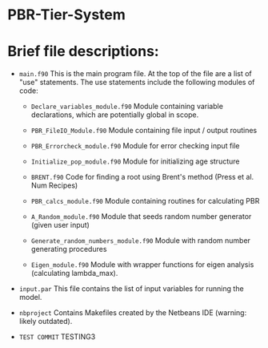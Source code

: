 PBR-Tier-System
===============

# Brief file descriptions:
* `main.f90` This is the main program file. At the top of the file are a list of "use" statements. The use statements include the following modules of code: 

  * `Declare_variables_module.f90` Module containing variable declarations, which are potentially global in scope.

  * `PBR_FileIO_Module.f90` Module containing file input / output routines

  * `PBR_Errorcheck_module.f90` Module for error checking input file 

  * `Initialize_pop_module.f90` Module for initializing age structure

  * `BRENT.f90` Code for finding a root using Brent's method (Press et al. Num Recipes)

  * `PBR_calcs_module.f90` Module containing routines for calculating PBR

  * `A_Random_module.f90` Module that seeds random number generator (given user input)

  * `Generate_random_numbers_module.f90` Module with random number generating procedures

  * `Eigen_module.f90` Module with wrapper functions for eigen analysis (calculating lambda_max).

* `input.par` This file contains the list of input variables for running the model. 

* `nbproject` Contains Makefiles created by the Netbeans IDE (warning: likely outdated).

* `TEST COMMIT` TESTING3





